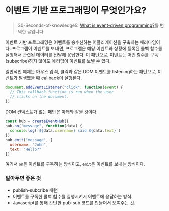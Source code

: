 # 이벤트 기반 프로그래밍이 무엇인가요?
> 30-Seconds-of-knowledge의 [What is event-driven programming?](https://github.com/30-seconds/30-seconds-of-interviews/blob/master/questions/event-driven-programming.md)를 번역한 글입니다.

이벤트 기반 프로그래밍은 이벤트를 송수신하는 어플리케이션을 구축하는 패러다임이다. 프로그램이 이벤트를 보내면, 프로그램은 해당 이벤트와 상황에 등록된 콜백 함수를 실행해서 관련된 데이터를 전달해 응답한다. 이 패턴으로, 이벤트는 어떤 함수를 구독(subscribe)하지 않아도 에러없이 이벤트를 보낼 수 있다. 

일반적인 예제는 마우스 입력, 클릭과 같은 DOM 이벤트를 listening하는 패턴으로, 이벤트가 발생했을 때 callback이 실행된다.

```javascript
document.addEventListener("click", function(event) {
  // This callback function is run when the user
  // clicks on the document.
})
```

DOM 컨텍스트가 없는 패턴은 아래와 같을 것이다. 

```javascript
const hub = createEventHub()
hub.on("message", function(data) {
  console.log(`${data.username} said ${data.text}`)
})
hub.emit("message", {
  username: "John",
  text: "Hello?"
})
```

여기서 `on`은 이벤트를 구독하는 방식이고, `emit`은 이벤트를 보내는 방식이다. 

### 알아두면 좋은 것
- publish-subcribe 패턴
- 이벤트를 구독한 콜백 함수를 실행시켜서 이벤트에 응답하는 방식. 
- Javascript를 통해 간단한 pub-sub 코드를 만들어서 보여주는 것.

